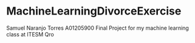 # MachineLearningDivorceExercise
Samuel Naranjo Torres A01205900
Final Project for my machine learning class at ITESM Qro
